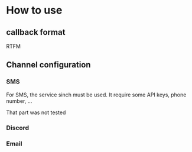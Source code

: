 # How to use

## callback format

RTFM

## Channel configuration

### SMS

For SMS, the service sinch must be used.
It require some API keys, phone number, ...

That part was not tested

### Discord

### Email
